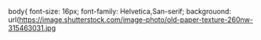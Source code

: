 body{
	font-size: 16px;
	font-family: Helvetica,San-serif;
	backgrouond: url(https://image.shutterstock.com/image-photo/old-paper-texture-260nw-315463031.jpg
	
